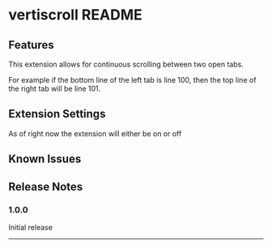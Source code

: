 # vertiscroll README

## Features

This extension allows for continuous scrolling between two open tabs. 

For example if the bottom line of the left tab is line 100,
then the top line of the right tab will be line 101.

## Extension Settings

As of right now the extension will either be on or off

## Known Issues

## Release Notes

### 1.0.0

Initial release

---
